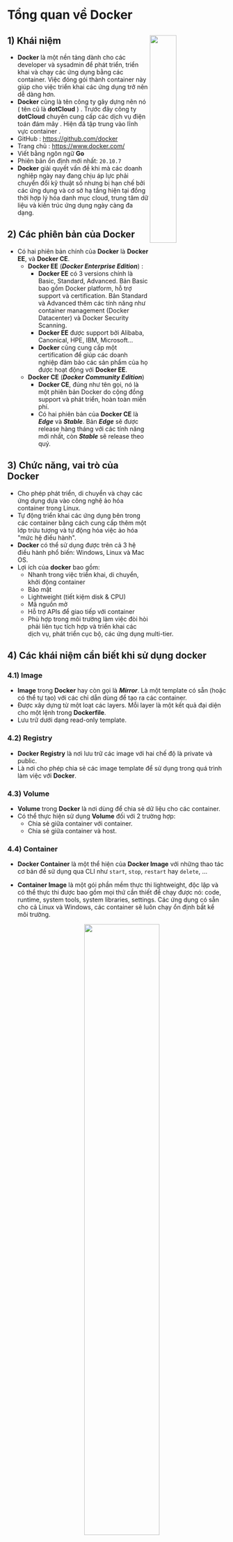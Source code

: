 # Tổng quan về Docker
## **1) Khái niệm** <img src=https://i.imgur.com/ThGXqSU.png align=right width=35%>
- **Docker** là một nền tảng dành cho các developer và sysadmin để phát triển, triển khai và chạy các ứng dụng bằng các container. Việc đóng gói thành container này giúp cho việc triển khai các ứng dụng trở nên dễ dàng hơn.
- **Docker** cũng là tên công ty gây dựng nên nó ( tên cũ là **dotCloud** ) . Trước đây công ty **dotCloud** chuyên cung cấp các dịch vụ điện toán đám mây . Hiện đã tập trung vào lĩnh vực container .
- GitHub : https://github.com/docker
- Trang chủ : https://www.docker.com/
- Viết bằng ngôn ngữ **Go** 
- Phiên bản ổn định mới nhất: `20.10.7`
- **Docker** giải quyết vấn đề khi mà các doanh nghiệp ngày nay đang chịu áp lực phải chuyển đổi kỹ thuật số nhưng bị hạn chế bởi các ứng dụng và cơ sở hạ tầng hiện tại đồng thời hợp lý hóa danh mục cloud, trung tâm dữ liệu và kiến trúc ứng dụng ngày càng đa dạng.
## **2) Các phiên bản của Docker**
- Có hai phiên bản chính của **Docker** là **Docker EE**, và **Docker CE**.
    - **Docker EE** (***Docker Enterprise Edition***) :
        - **Docker EE** có 3 versions chính là Basic, Standard, Advanced. Bản Basic bao gồm Docker platform, hỗ trợ support và certification. Bản Standard và Advanced thêm các tính năng như container management (Docker Datacenter) và Docker Security Scanning.
        - **Docker EE** được support bởi Alibaba, Canonical, HPE, IBM, Microsoft…
        - **Docker** cũng cung cấp một certification để giúp các doanh nghiệp đảm bảo các sản phẩm của họ được hoạt động với **Docker EE**.
    - **Docker CE** (***Docker Community Edition***)
        - **Docker CE**, đúng như tên gọi, nó là một phiên bản Docker do cộng đồng support và phát triển, hoàn toàn miễn phí.
        - Có hai phiên bản của **Docker CE** là ***Edge*** và ***Stable***. Bản ***Edge*** sẽ được release hàng tháng với các tính năng mới nhất, còn ***Stable*** sẽ release theo quý.
## **3) Chức năng, vai trò của Docker**
- Cho phép phát triển, di chuyển và chạy các ứng dụng dựa vào công nghệ ảo hóa container trong Linux.
- Tự động triển khai các ứng dụng bên trong các container bằng cách cung cấp thêm một lớp trừu tượng và tự động hóa việc ảo hóa "mức hệ điều hành".
- **Docker** có thể sử dụng được trên cả 3 hệ điều hành phổ biến: Windows, Linux và Mac OS.
- Lợi ích của **docker** bao gồm:
    - Nhanh trong việc triển khai, di chuyển, khởi động container
    - Bảo mật
    - Lightweight (tiết kiệm disk & CPU)
    - Mã nguồn mở
    - Hỗ trợ APIs để giao tiếp với container
    - Phù hợp trong môi trường làm việc đòi hòi phải liên tục tích hợp và triển khai các dịch vụ, phát triển cục bộ, các ứng dụng multi-tier.
## **4) Các khái niệm cần biết khi sử dụng docker**
### **4.1) Image**
- **Image** trong **Docker** hay còn gọi là ***Mirror***. Là một template có sẵn (hoặc có thể tự tạo) với các chỉ dẫn dùng để tạo ra các container.
- Được xây dựng từ một loạt các layers. Mỗi layer là một kết quả đại diện cho một lệnh trong **Dockerfile**.
- Lưu trữ dưới dạng read-only template.
### **4.2) Registry**
- **Docker Registry** là nơi lưu trữ các image với hai chế độ là private và public.
- Là nơi cho phép chia sẻ các image template để sử dụng trong quá trình làm việc với **Docker**.
### **4.3) Volume**
- **Volume** trong **Docker** là nơi dùng để chia sẻ dữ liệu cho các container.
- Có thể thực hiện sử dụng **Volume** đối với 2 trường hợp:
    - Chia sẻ giữa container với container.
    - Chia sẻ giữa container và host.
### **4.4) Container**
- **Docker Container** là một thể hiện của **Docker Image** với những thao tác cơ bản để sử dụng qua CLI như `start`, `stop`, `restart` hay `delete`, ...
- **Container Image** là một gói phần mềm thực thi lightweight, độc lập và có thể thực thi được bao gồm mọi thứ cần thiết để chạy được nó: code, runtime, system tools, system libraries, settings. Các ứng dụng có sẵn cho cả Linux và Windows, các container sẽ luôn chạy ổn định bất kể môi trường.

    <p align=center><img src=https://i.imgur.com/LLnvMc9.png width=60%></p>

- **Containers** và **virtual machines** có sự cách ly và phân bổ tài nguyên tương tự, nhưng có chức năng khác vì các container ảo hóa hệ điều hành thay vì phần cứng. Các **container** có tính portable và hiệu quả hơn.

    <p align=center><img src=https://i.imgur.com/fuOmIje.png width=60%></p>

- **Container** là một sự trừu tượng hóa ở lớp ứng dụng và code phụ thuộc vào nhau. Nhiều **container** có thể chạy trên cùng một máy và chia sẻ kernel của hệ điều hành với các **container** khác, mỗi máy đều chạy như các quá trình bị cô lập trong không gian người dùng. Các **container** chiếm ít không gian hơn các máy ảo (**container image** thường có vài trăm thậm chí là vài `MB`), và start gần như ngay lập tức.
- **Máy ảo (VM)** là một sự trừu tượng của phần cứng vật lý chuyển tiếp từ một máy chủ sang nhiều máy chủ. **Hypervisor** cho phép nhiều máy ảo chạy trên một máy duy nhất. Mỗi máy ảo bao gồm một bản sao đầy đủ của một hệ điều hành, một hoặc nhiều ứng dụng, các chương trình và thư viện cần thiết - chiếm hàng chục `GB`. Máy ảo cũng có thể khởi động chậm.
### **4.5) Dockerfile**
- **Docker Image** có thể được tạo ra một cách tự động bằng việc đọc các chỉ dẫn trong **Dockerfile**.
- **Dockerfile** là một dữ liệu văn bản bao gồm các câu lệnh mà người sử dụng có thể gọi qua các dòng lệnh để tạo ra một image.
- Bằng việc sử dụng `docker build` người dùng có thể tạo một tự động xây dựng thực hiện một số lệnh dòng lệnh liên tiếp.
## **5) Các thành phần, kiến trúc trong Docker**